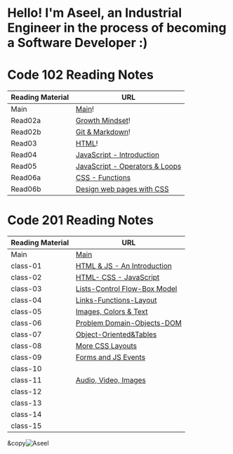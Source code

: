 # Hello! I'm Aseel, an Industrial Engineer in the process of becoming a Software Developer :)


# Code 102 Reading Notes

Reading Material  | URL
------------------|--------------
Main              | [Main](https://aseel-z.github.io/reading-notes/)!
Read02a           | [Growth Mindset](https://aseel-z.github.io/reading-notes/read02a)!
Read02b           | [Git & Markdown](https://aseel-z.github.io/reading-notes/read02b)!
Read03            | [HTML](https://aseel-z.github.io/reading-notes/read03)!
Read04            | [JavaScript - Introduction](https://aseel-z.github.io/reading-notes/read04)
Read05            | [JavaScript - Operators & Loops](https://aseel-z.github.io/reading-notes/read05)
Read06a           | [CSS - Functions](https://aseel-z.github.io/reading-notes/read06a)
Read06b           | [Design web pages with CSS](https://aseel-z.github.io/reading-notes/read06b)

# Code 201 Reading Notes

Reading Material  | URL
------------------|--------------
Main              | [Main](https://aseel-z.github.io/reading-notes/)
class-01          | [HTML & JS - An Introduction](https://aseel-z.github.io/reading-notes/class-01)
class-02          | [HTML- CSS - JavaScript](https://aseel-z.github.io/reading-notes/class-02)
class-03          | [Lists-Control Flow-Box Model](https://aseel-z.github.io/reading-notes/class-03)
class-04          | [Links-Functions-Layout](https://aseel-z.github.io/reading-notes/class-04)
class-05          | [Images, Colors & Text](https://aseel-z.github.io/reading-notes/class-05)
class-06          | [Problem Domain-Objects-DOM](https://aseel-z.github.io/reading-notes/class-06)
class-07          | [Object-Oriented&Tables](https://aseel-z.github.io/reading-notes/class-07)
class-08          | [More CSS Layouts](https://aseel-z.github.io/reading-notes/class-08)
class-09          | [Forms and JS Events](https://aseel-z.github.io/reading-notes/class-09)
class-10          | [](https://aseel-z.github.io/reading-notes/class-10)
class-11          | [Audio, Video, Images](https://aseel-z.github.io/reading-notes/class-11)
class-12          | [](https://aseel-z.github.io/reading-notes/class-12)
class-13          | [](https://aseel-z.github.io/reading-notes/class-13)
class-14          | [](https://aseel-z.github.io/reading-notes/class-14)
class-15          | [](https://aseel-z.github.io/reading-notes/class-15)


&copy![Aseel](https://github.com/Aseel-Z)